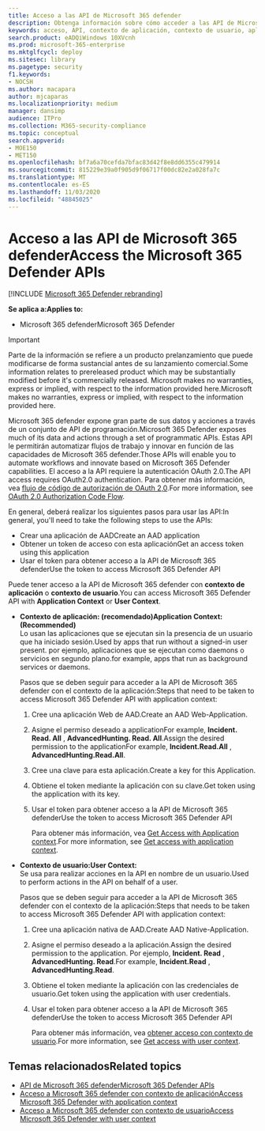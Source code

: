 ```yaml
---
title: Acceso a las API de Microsoft 365 defender
description: Obtenga información sobre cómo acceder a las API de Microsoft 365 defender
keywords: acceso, API, contexto de aplicación, contexto de usuario, aplicación AAD, token de acceso
search.product: eADQiWindows 10XVcnh
ms.prod: microsoft-365-enterprise
ms.mktglfcycl: deploy
ms.sitesec: library
ms.pagetype: security
f1.keywords:
- NOCSH
ms.author: macapara
author: mjcaparas
ms.localizationpriority: medium
manager: dansimp
audience: ITPro
ms.collection: M365-security-compliance
ms.topic: conceptual
search.appverid:
- MOE150
- MET150
ms.openlocfilehash: bf7a6a70cefda7bfac83d42f8e8dd6355c479914
ms.sourcegitcommit: 815229e39a0f905d9f06717f00dc82e2a028fa7c
ms.translationtype: MT
ms.contentlocale: es-ES
ms.lasthandoff: 11/03/2020
ms.locfileid: "48845025"
---
```

# <a name="access-the-microsoft-365-defender-apis"></a><span data-ttu-id="57062-104">Acceso a las API de Microsoft 365 defender</span><span class="sxs-lookup"><span data-stu-id="57062-104">Access the Microsoft 365 Defender APIs</span></span>

[!INCLUDE [Microsoft 365 Defender rebranding](../includes/microsoft-defender.md)]


<span data-ttu-id="57062-105">**Se aplica a:**</span><span class="sxs-lookup"><span data-stu-id="57062-105">**Applies to:**</span></span>
- <span data-ttu-id="57062-106">Microsoft 365 defender</span><span class="sxs-lookup"><span data-stu-id="57062-106">Microsoft 365 Defender</span></span>

>[!IMPORTANT] 
><span data-ttu-id="57062-107">Parte de la información se refiere a un producto prelanzamiento que puede modificarse de forma sustancial antes de su lanzamiento comercial.</span><span class="sxs-lookup"><span data-stu-id="57062-107">Some information relates to prereleased product which may be substantially modified before it's commercially released.</span></span> <span data-ttu-id="57062-108">Microsoft makes no warranties, express or implied, with respect to the information provided here.</span><span class="sxs-lookup"><span data-stu-id="57062-108">Microsoft makes no warranties, express or implied, with respect to the information provided here.</span></span>


 <span data-ttu-id="57062-109">Microsoft 365 defender expone gran parte de sus datos y acciones a través de un conjunto de API de programación.</span><span class="sxs-lookup"><span data-stu-id="57062-109">Microsoft 365 Defender exposes much of its data and actions through a set of programmatic APIs.</span></span> <span data-ttu-id="57062-110">Estas API le permitirán automatizar flujos de trabajo y innovar en función de las capacidades de Microsoft 365 defender.</span><span class="sxs-lookup"><span data-stu-id="57062-110">Those APIs will enable you to automate workflows and innovate based on  Microsoft 365 Defender capabilities.</span></span> <span data-ttu-id="57062-111">El acceso a la API requiere la autenticación OAuth 2.0.</span><span class="sxs-lookup"><span data-stu-id="57062-111">The API access requires OAuth2.0 authentication.</span></span> <span data-ttu-id="57062-112">Para obtener más información, vea [flujo de código de autorización de OAuth 2,0](https://docs.microsoft.com/azure/active-directory/develop/active-directory-v2-protocols-oauth-code).</span><span class="sxs-lookup"><span data-stu-id="57062-112">For more information, see [OAuth 2.0 Authorization Code Flow](https://docs.microsoft.com/azure/active-directory/develop/active-directory-v2-protocols-oauth-code).</span></span>


<span data-ttu-id="57062-113">En general, deberá realizar los siguientes pasos para usar las API:</span><span class="sxs-lookup"><span data-stu-id="57062-113">In general, you'll need to take the following steps to use the APIs:</span></span>
- <span data-ttu-id="57062-114">Crear una aplicación de AAD</span><span class="sxs-lookup"><span data-stu-id="57062-114">Create an AAD application</span></span>
- <span data-ttu-id="57062-115">Obtener un token de acceso con esta aplicación</span><span class="sxs-lookup"><span data-stu-id="57062-115">Get an access token using this application</span></span>
- <span data-ttu-id="57062-116">Usar el token para obtener acceso a la API de Microsoft 365 defender</span><span class="sxs-lookup"><span data-stu-id="57062-116">Use the token to access  Microsoft 365 Defender API</span></span>


<span data-ttu-id="57062-117">Puede tener acceso a la API de Microsoft 365 defender con **contexto de aplicación** o **contexto de usuario**.</span><span class="sxs-lookup"><span data-stu-id="57062-117">You can access Microsoft 365 Defender API with **Application Context** or **User Context**.</span></span>

- <span data-ttu-id="57062-118">**Contexto de aplicación: (recomendado)**</span><span class="sxs-lookup"><span data-stu-id="57062-118">**Application Context: (Recommended)**</span></span> <br>
    <span data-ttu-id="57062-119">Lo usan las aplicaciones que se ejecutan sin la presencia de un usuario que ha iniciado sesión.</span><span class="sxs-lookup"><span data-stu-id="57062-119">Used by apps that run without a signed-in user present.</span></span> <span data-ttu-id="57062-120">por ejemplo, aplicaciones que se ejecutan como daemons o servicios en segundo plano.</span><span class="sxs-lookup"><span data-stu-id="57062-120">for example, apps that run as background services or daemons.</span></span>

    <span data-ttu-id="57062-121">Pasos que se deben seguir para acceder a la API de Microsoft 365 defender con el contexto de la aplicación:</span><span class="sxs-lookup"><span data-stu-id="57062-121">Steps that need to be taken to access  Microsoft 365 Defender API with application context:</span></span>

  1. <span data-ttu-id="57062-122">Cree una aplicación Web de AAD.</span><span class="sxs-lookup"><span data-stu-id="57062-122">Create an AAD Web-Application.</span></span>
  2. <span data-ttu-id="57062-123">Asigne el permiso deseado a applicationFor example, **Incident. Read. All** , **AdvancedHunting. Read. All**.</span><span class="sxs-lookup"><span data-stu-id="57062-123">Assign the desired permission to the applicationFor example, **Incident.Read.All** , **AdvancedHunting.Read.All**.</span></span> 
  3. <span data-ttu-id="57062-124">Cree una clave para esta aplicación.</span><span class="sxs-lookup"><span data-stu-id="57062-124">Create a key for this Application.</span></span>
  4. <span data-ttu-id="57062-125">Obtiene el token mediante la aplicación con su clave.</span><span class="sxs-lookup"><span data-stu-id="57062-125">Get token using the application with its key.</span></span>
  5. <span data-ttu-id="57062-126">Usar el token para obtener acceso a la API de Microsoft 365 defender</span><span class="sxs-lookup"><span data-stu-id="57062-126">Use the token to access  Microsoft 365 Defender API</span></span>

     <span data-ttu-id="57062-127">Para obtener más información, vea [Get Access with Application context](api-create-app-web.md).</span><span class="sxs-lookup"><span data-stu-id="57062-127">For more information, see [Get access with application context](api-create-app-web.md).</span></span>


- <span data-ttu-id="57062-128">**Contexto de usuario:**</span><span class="sxs-lookup"><span data-stu-id="57062-128">**User Context:**</span></span> <br>
    <span data-ttu-id="57062-129">Se usa para realizar acciones en la API en nombre de un usuario.</span><span class="sxs-lookup"><span data-stu-id="57062-129">Used to perform actions in the API on behalf of a user.</span></span>

    <span data-ttu-id="57062-130">Pasos que se deben seguir para acceder a la API de Microsoft 365 defender con el contexto de la aplicación:</span><span class="sxs-lookup"><span data-stu-id="57062-130">Steps that needs to be taken to access  Microsoft 365 Defender API with application context:</span></span>
  1. <span data-ttu-id="57062-131">Cree una aplicación nativa de AAD.</span><span class="sxs-lookup"><span data-stu-id="57062-131">Create AAD Native-Application.</span></span>
  2. <span data-ttu-id="57062-132">Asigne el permiso deseado a la aplicación.</span><span class="sxs-lookup"><span data-stu-id="57062-132">Assign the desired permission to the application.</span></span> <span data-ttu-id="57062-133">Por ejemplo, **Incident. Read** , **AdvancedHunting. Read**.</span><span class="sxs-lookup"><span data-stu-id="57062-133">For example, **Incident.Read** , **AdvancedHunting.Read**.</span></span>
  3. <span data-ttu-id="57062-134">Obtiene el token mediante la aplicación con las credenciales de usuario.</span><span class="sxs-lookup"><span data-stu-id="57062-134">Get token using the application with user credentials.</span></span>
  4. <span data-ttu-id="57062-135">Usar el token para obtener acceso a la API de Microsoft 365 defender</span><span class="sxs-lookup"><span data-stu-id="57062-135">Use the token to access  Microsoft 365 Defender API</span></span>

     <span data-ttu-id="57062-136">Para obtener más información, vea [obtener acceso con contexto de usuario](api-create-app-user-context.md).</span><span class="sxs-lookup"><span data-stu-id="57062-136">For more information, see [Get access with user context](api-create-app-user-context.md).</span></span>


## <a name="related-topics"></a><span data-ttu-id="57062-137">Temas relacionados</span><span class="sxs-lookup"><span data-stu-id="57062-137">Related topics</span></span>
- [<span data-ttu-id="57062-138">API de Microsoft 365 defender</span><span class="sxs-lookup"><span data-stu-id="57062-138">Microsoft 365 Defender APIs</span></span>](api-supported.md)
- [<span data-ttu-id="57062-139">Acceso a Microsoft 365 defender con contexto de aplicación</span><span class="sxs-lookup"><span data-stu-id="57062-139">Access  Microsoft 365 Defender with application context</span></span>](api-create-app-web.md)
- [<span data-ttu-id="57062-140">Acceso a Microsoft 365 defender con contexto de usuario</span><span class="sxs-lookup"><span data-stu-id="57062-140">Access  Microsoft 365 Defender with user context</span></span>](api-create-app-user-context.md)
